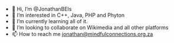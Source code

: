 - 👋 Hi, I’m @JonathanBEls
- 👀 I’m interested in C++, Java, PHP and Phyton
- 🌱 I’m currently learning all of it.
- 💞️ I’m looking to collaborate on Wikimedia and all other platforms
- 📫 How to reach me jonathan@mindfulconnections.org.za

<!---
JonathanBEls/JonathanBEls is a ✨ special ✨ repository because its `README.md` (this file) appears on your GitHub profile.
You can click the Preview link to take a look at your changes.
--->
